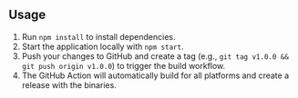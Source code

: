 ## Usage

1. Run `npm install` to install dependencies.
2. Start the application locally with `npm start`.
3. Push your changes to GitHub and create a tag (e.g., `git tag v1.0.0 && git push origin v1.0.0`) to trigger the build workflow.
4. The GitHub Action will automatically build for all platforms and create a release with the binaries.